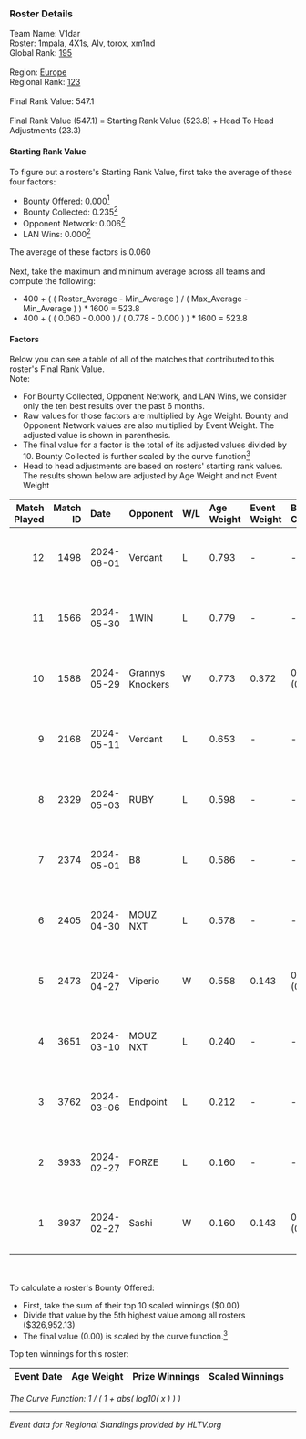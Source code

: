 ### Roster Details<br />
Team Name: V1dar<br />
Roster: 1mpala, 4X1s, Alv, torox, xm1nd<br />
Global Rank: [195](../standings_global.md)<br />
<br />
Region: [Europe]( ../standings_europe.md)<br />
Regional Rank: [123]( ../standings_europe.md)<br />
<br />
Final Rank Value:  547.1<br />
<br />
Final Rank Value (547.1) = Starting Rank Value (523.8) + Head To Head Adjustments (23.3)<br />

#### Starting Rank Value<br />
To figure out a rosters's Starting Rank Value, first take the average of these four factors:<br />
- Bounty Offered: 0.000[<sup>1</sup>](#table2)
- Bounty Collected: 0.235[<sup>2</sup>](#table1)
- Opponent Network: 0.006[<sup>2</sup>](#table1)
- LAN Wins: 0.000[<sup>2</sup>](#table1)

The average of these factors is 0.060<br />
<br />
Next, take the maximum and minimum average across all teams and compute the following:<br />
- 400 + ( ( Roster_Average - Min_Average ) / ( Max_Average - Min_Average ) ) * 1600 = 523.8
- 400 + ( ( 0.060 - 0.000 ) / ( 0.778 - 0.000 ) ) * 1600 = 523.8


#### Factors<br />
Below you can see a table of all of the matches that contributed to this roster's Final Rank Value.<br />
Note:<br />

- For Bounty Collected, Opponent Network, and LAN Wins, we consider only the ten best results over the past 6 months.
- Raw values for those factors are multiplied by Age Weight. Bounty and Opponent Network values are also multiplied by Event Weight. The adjusted value is shown in parenthesis.
- The final value for a factor is the total of its adjusted values divided by 10. Bounty Collected is further scaled by the curve function[<sup>3</sup>](#curveFunction)
- Head to head adjustments are based on rosters' starting rank values. The results shown below are adjusted by Age Weight and not Event Weight
<span id="table1"></span><br />


| Match Played | Match ID | Date       | Opponent         | W/L | Age Weight | Event Weight | Bounty Collected | Opponent Network | LAN Wins  | H2H Adj. | Roster                          |
| -: | -: | :- | :- | :- | :- | :- | :- | :- | :- | -: | :- |
|           12 |     1498 | 2024-06-01 | Verdant          | L   | 0.793      | -            | -                | -                | -         |    -2.93 | 1mpala, 4X1s, Alv, torox, xm1nd |
|           11 |     1566 | 2024-05-30 | 1WIN             | L   | 0.779      | -            | -                | -                | -         |    -1.82 | 1mpala, 4X1s, Alv, torox, xm1nd |
|           10 |     1588 | 2024-05-29 | Grannys Knockers | W   | 0.773      | 0.372        | 0.004 (0.001)    | 0.129 (0.037)    | 0 (0.000) |    19.45 | 1mpala, 4X1s, Alv, torox, xm1nd |
|            9 |     2168 | 2024-05-11 | Verdant          | L   | 0.653      | -            | -                | -                | -         |    -1.88 | 1mpala, 4X1s, Alv, torox, xm1nd |
|            8 |     2329 | 2024-05-03 | RUBY             | L   | 0.598      | -            | -                | -                | -         |    -1.86 | 1mpala, 4X1s, Alv, torox, xm1nd |
|            7 |     2374 | 2024-05-01 | B8               | L   | 0.586      | -            | -                | -                | -         |    -1.05 | 1mpala, 4X1s, Alv, torox, xm1nd |
|            6 |     2405 | 2024-04-30 | MOUZ NXT         | L   | 0.578      | -            | -                | -                | -         |    -0.98 | 1mpala, 4X1s, Alv, torox, xm1nd |
|            5 |     2473 | 2024-04-27 | Viperio          | W   | 0.558      | 0.143        | 0.002 (0.000)    | 0.038 (0.003)    | 0 (0.000) |    11.12 | 1mpala, 4X1s, Alv, torox, xm1nd |
|            4 |     3651 | 2024-03-10 | MOUZ NXT         | L   | 0.240      | -            | -                | -                | -         |    -0.37 | 1mpala, 4X1s, Alv, lom1k, torox |
|            3 |     3762 | 2024-03-06 | Endpoint         | L   | 0.212      | -            | -                | -                | -         |    -0.71 | 1mpala, 4X1s, Alv, lom1k, torox |
|            2 |     3933 | 2024-02-27 | FORZE            | L   | 0.160      | -            | -                | -                | -         |    -0.56 | 1mpala, 4X1s, Alv, lom1k, torox |
|            1 |     3937 | 2024-02-27 | Sashi            | W   | 0.160      | 0.143        | 0.186 (0.004)    | 0.970 (0.022)    | 0 (0.000) |     4.89 | 1mpala, 4X1s, Alv, lom1k, torox |

<br />
<span id="table2"></span><br />
To calculate a roster's Bounty Offered:<br />

- First, take the sum of their top 10 scaled winnings ($0.00)
- Divide that value by the 5th highest value among all rosters ($326,952.13)
- The final value (0.00) is scaled by the curve function.[<sup>3</sup>](#curveFunction)

Top ten winnings for this roster:<br />

| Event Date | Age Weight | Prize Winnings | Scaled Winnings |
| :- | -: | :- | :- |


<span id="curveFunction"></span>_The Curve Function: 1 / ( 1 + abs( log10( x ) ) )_<br />

---
_Event data for Regional Standings provided by HLTV.org_<br />
